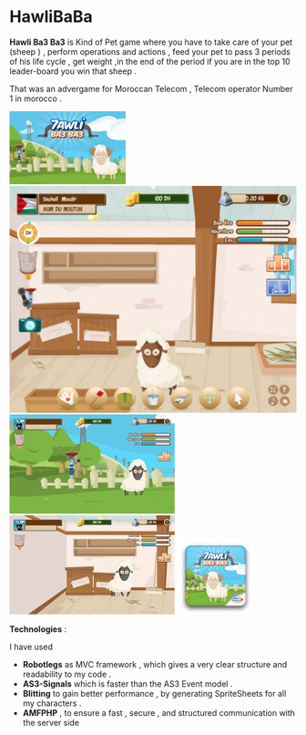 # HawliBaBa

<b>Hawli Ba3 Ba3</b> is Kind of Pet game where you have to take care of your pet (sheep ) , perform operations and actions , feed your pet
to pass 3 periods of his life cycle , get weight ,in the end of the period if you are in the top 10 leader-board you win that sheep .

That was an advergame for  Moroccan Telecom , Telecom operator Number 1 in morocco .

<img src="splash.jpeg"/>
<img src="hw11.jpg"/>
<img src="in.jpeg"/>
<img src="out.jpeg"/>
<img src="android.jpeg"/>



<b>Technologies</b> :

I have used
- <b>Robotlegs</b> as MVC framework , which gives a very clear structure and readability to my code .
- <b>AS3-Signals</b> which is faster than the AS3 Event model .
- <b>Blitting</b> to gain better performance , by generating SpriteSheets for all my characters .
- <b>AMFPHP</b> , to ensure a fast , secure , and structured communication with the server side
